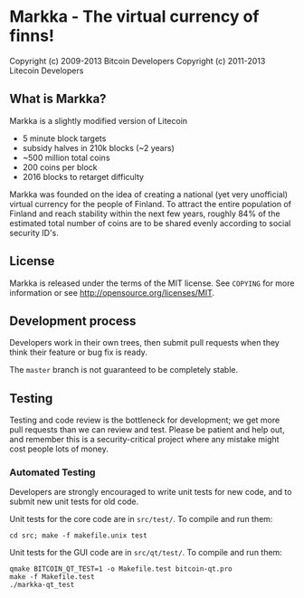 Markka - The virtual currency of finns!
================================

Copyright (c) 2009-2013 Bitcoin Developers
Copyright (c) 2011-2013 Litecoin Developers

What is Markka?
----------------

Markka is a slightly modified version of Litecoin
 - 5 minute block targets
 - subsidy halves in 210k blocks (~2 years)
 - ~500 million total coins
 - 200 coins per block
 - 2016 blocks to retarget difficulty

Markka was founded on the idea of creating a national (yet very unofficial)
virtual currency for the people of Finland. To attract the entire population
of Finland and reach stability within the next few years, roughly 84% of the
estimated total number of coins are to be shared evenly according to social
security ID's. 
 
License
-------

Markka is released under the terms of the MIT license. See `COPYING` for more
information or see http://opensource.org/licenses/MIT.

Development process
-------------------

Developers work in their own trees, then submit pull requests when they think
their feature or bug fix is ready.

The `master` branch is not guaranteed to be
completely stable.

Testing
-------

Testing and code review is the bottleneck for development; we get more pull
requests than we can review and test. Please be patient and help out, and
remember this is a security-critical project where any mistake might cost people
lots of money.

### Automated Testing

Developers are strongly encouraged to write unit tests for new code, and to
submit new unit tests for old code.

Unit tests for the core code are in `src/test/`. To compile and run them:

    cd src; make -f makefile.unix test

Unit tests for the GUI code are in `src/qt/test/`. To compile and run them:

    qmake BITCOIN_QT_TEST=1 -o Makefile.test bitcoin-qt.pro
    make -f Makefile.test
    ./markka-qt_test

